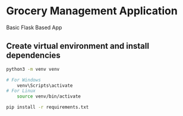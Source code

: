 # Grocery Management Application
Basic Flask Based App
## Create virtual environment and install dependencies
```bash
python3 -m venv venv

# For Windows
    venv\Scripts\activate
# For Linux
    source venv/bin/activate

pip install -r requirements.txt
```
